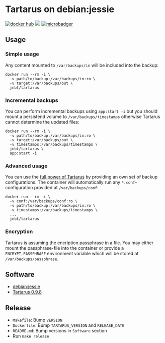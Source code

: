 # Tartarus on debian:jessie

[![docker hub](https://img.shields.io/badge/docker-image-blue.svg?style=flat)](https://registry.hub.docker.com/u/jnbt/tartarus/)
[![](https://images.microbadger.com/badges/version/jnbt/tartarus.svg)](https://registry.hub.docker.com/u/jnbt/tartarus/)
[![microbadger](https://images.microbadger.com/badges/image/jnbt/tartarus.svg)](https://microbadger.com/images/jnbt/tartarus)

## Usage

### Simple usage

Any content mounted to `/var/backups/in` will be included into the backup:

    docker run --rm -i \
      -v path/to/backup:/var/backups/in:ro \
      -v target:/var/backups/out \
      jnbt/tartarus

### Incremental backups

You can perform incremental backups using `app:start -i` but you should mount
a persistend volume to `/var/backups/timestamps` otherwise Tartarus cannot
determine the updated files:

	docker run --rm -i \
	  -v path/to/backup:/var/backups/in:ro \
	  -v target:/var/backups/out \
	  -v timestamps:/var/backups/timestamps \
	  jnbt/tartarus \
	  app:start -i

### Advanced usage

You can use the [full power of Tartarus](http://wertarbyte.de/tartarus/doc/tartarus.txt) by providing
an own set of backup configurations. The container will automatically run any `*.conf`-configuration
provided at `/var/backups/conf`:

    docker run --rm -i \
      -v conf:/var/backups/conf:ro \
      -v path/to/backup:/var/backups/in:ro \
      -v timestamps:/var/backups/timestamps \
      ...
      jnbt/tartarus

### Encryption

Tartarus is assuming the encription passphrase in a file. You may either mount
the passphrase-file into the container or provide a `ENCRYPT_PASSPHRASE`
environment variable which will be stored at `/var/backups/passphrase`.

## Software

* [debian:jessie](https://hub.docker.com/_/debian)
* [Tartarus 0.9.8](https://github.com/wertarbyte/tartarus)

## Release

* `Makefile`: Bump `VERSION`
* `Dockerfile`: Bump `TARTARUS_VERSION` and `RELEASE_DATE`
* `README.md`: Bump versions in `Software` section
* Run `make release`
